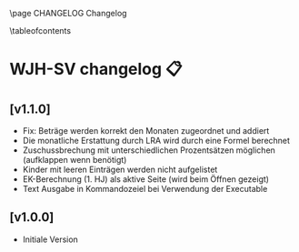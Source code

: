\page CHANGELOG Changelog

\tableofcontents

# WJH-SV changelog 📋️

## [v1.1.0]

* Fix: Beträge werden korrekt den Monaten zugeordnet und addiert
* Die monatliche Erstattung durch LRA wird durch eine Formel berechnet
* Zuschussbrechung mit unterschiedlichen Prozentsätzen möglichen (aufklappen wenn benötigt)
* Kinder mit leeren Einträgen werden nicht aufgelistet
* EK-Berechnung (1. HJ) als aktive Seite (wird beim Öffnen gezeigt)
* Text Ausgabe in Kommandozeiel bei Verwendung der Executable

## [v1.0.0]

* Initiale Version
